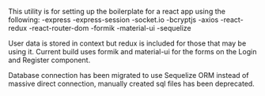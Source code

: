 This utility is for setting up the boilerplate for a react app using the following:
  -express
  -express-session
  -socket.io
  -bcryptjs
  -axios
  -react-redux
  -react-router-dom
  -formik
  -material-ui
  -sequelize

  User data is stored in context but redux is included for those that may be using it. Current build uses formik and material-ui
  for the forms on the Login and Register component.

  Database connection has been migrated to use Sequelize ORM instead of massive direct connection, manually created sql files has been deprecated.